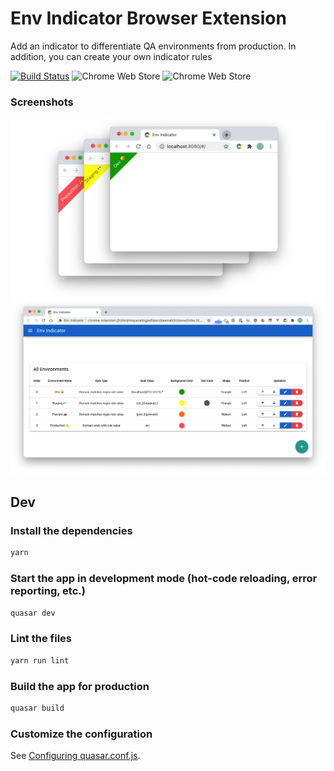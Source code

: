 # Env Indicator Browser Extension

Add an indicator to differentiate QA environments from production. In addition, you can create your own indicator rules

[![Build Status](https://travis-ci.com/gaoliang/env-indicator.svg?branch=main)](https://travis-ci.com/gaoliang/env-indicator)
![Chrome Web Store](https://img.shields.io/chrome-web-store/v/kgdbcpllbbnimjgoiomfdebldcofmlbl)
![Chrome Web Store](https://img.shields.io/chrome-web-store/stars/kgdbcpllbbnimjgoiomfdebldcofmlbl)
### Screenshots
![examples](./docs/example.png)
![config](./docs/config.png)

## Dev

### Install the dependencies
```bash
yarn
```

### Start the app in development mode (hot-code reloading, error reporting, etc.)
```bash
quasar dev
```

### Lint the files
```bash
yarn run lint
```

### Build the app for production
```bash
quasar build
```

### Customize the configuration
See [Configuring quasar.conf.js](https://quasar.dev/quasar-cli/quasar-conf-js).
